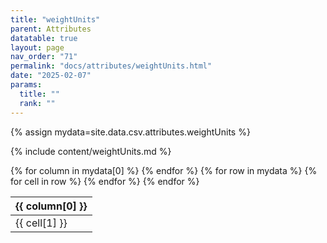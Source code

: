 ```yaml
---
title: "weightUnits"
parent: Attributes
datatable: true
layout: page
nav_order: "71"
permalink: "docs/attributes/weightUnits.html"
date: "2025-02-07"
params:
  title: ""
  rank: ""
---
```

{% assign mydata=site.data.csv.attributes.weightUnits %} 

{% include content/weightUnits.md %}

<table id="myTable" class="display" style="width:100%">
    <thead>
    {% for column in mydata[0] %}
        <th>{{ column[0] }}</th>
    {% endfor %}
    </thead>
    <tbody>
    {% for row in mydata %}
        <tr>
        {% for cell in row %}
            <td>{{ cell[1] }}</td>
        {% endfor %}
        </tr>
    {% endfor %}
    </tbody>
</table>
<script type="text/javascript">
  $(document).ready(function () {
    $('#myTable').DataTable({
      responsive: true,
      deferRender: false,
      paging: false,
      order: [],
    });
  });
</script>
